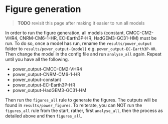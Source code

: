 # Figure generation

> **TODO** revisit this page after making it easier to run all models


In order to run the figure generation, all models (constant, CMCC-CM2-VHR4, CNRM-CM6-1-HR, EC-Earth3P-HR, HadGEM3-GC31-HM) must be run.
To do so, once a model has run, rename the `results/power_output` folder to `results/power_output-{model}` e.g. `power_output-EC-Earth3P-HR`. Then change
the model in the config file and run `analyse_all` again. Repeat until you have all the following.
 - power_output-CMCC-CM2-VHR4
 - power_output-CNRM-CM6-1-HR
 - power_output-constant
 - power_output-EC-Earth3P-HR
 - power_output-HadGEM3-GC31-HM

Then run the `figures_all` rule to generate the figures. The outputs will be found in `results/power_figures`. To reiterate, you can NOT run the `figures_all` rule from the start, rather, first `analyse_all`, then the process as detailed above and then `figures_all`.

